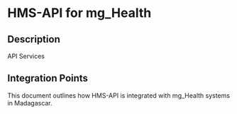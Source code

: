 # HMS-API for mg_Health

## Description

API Services

## Integration Points

This document outlines how HMS-API is integrated with mg_Health systems in Madagascar.

